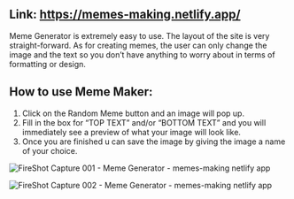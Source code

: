 ## Link: https://memes-making.netlify.app/

Meme Generator is extremely easy to use. The layout of the site is very straight-forward. As for creating memes, the user can only change the image and the text so you don’t have anything to worry about in terms of formatting or design.

## How to use Meme Maker:

1. Click on the Random Meme button and an image will pop up.
2. Fill in the box for “TOP TEXT” and/or “BOTTOM TEXT” and you will immediately see a preview of what your image will look like.
3. Once you are finished u can save the image by giving the image a name of your choice. 

![FireShot Capture 001 - Meme Generator - memes-making netlify app](https://user-images.githubusercontent.com/87966154/134773465-bc3c1ec5-7d62-4b7e-a070-cc88d6ebb273.png)

![FireShot Capture 002 - Meme Generator - memes-making netlify app](https://user-images.githubusercontent.com/87966154/134773485-d692d123-e126-422b-8e01-3cbb12966c46.png)

